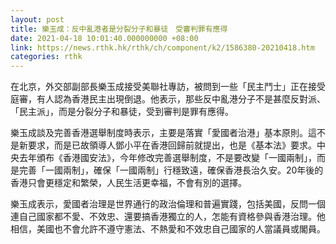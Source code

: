 ```yaml
---
layout: post
title: 樂玉成：反中亂港者是分裂分子和暴徒　受審判罪有應得
date: 2021-04-18 10:01:40.000000000 +08:00
link: https://news.rthk.hk/rthk/ch/component/k2/1586380-20210418.htm
categories: rthk
---
```


在北京，外交部副部長樂玉成接受美聯社專訪，被問到一些「民主鬥士」正在接受庭審，有人認為香港民主出現倒退。他表示，那些反中亂港分子不是甚麼反對派、「民主派」，而是分裂分子和暴徒，受到審判是罪有應得。

樂玉成談及完善香港選舉制度時表示，主要是落實「愛國者治港」基本原則。這不是新要求，而是已故領導人鄧小平在香港回歸前就提出，也是《基本法》要求。中央去年頒布《香港國安法》，今年修改完善選舉制度，不是要改變「一國兩制」，而是完善「一國兩制」，確保「一國兩制」行穩致遠，確保香港長治久安。20年後的香港只會更穩定和繁榮，人民生活更幸福，不會有別的選擇。

樂玉成表示，愛國者治理是世界通行的政治倫理和普遍實踐，包括美國，反問一個連自己國家都不愛、不效忠、還要搞香港獨立的人，怎能有資格參與香港治理。他相信，美國也不會允許不遵守憲法、不熱愛和不效忠自己國家的人當議員或閣員。
